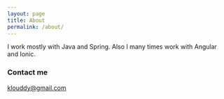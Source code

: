 ```yaml
---
layout: page
title: About
permalink: /about/
---
```


I work mostly with Java and Spring.  Also I many times work with Angular and Ionic.

### Contact me

[klouddy@gmail.com](mailto:klouddy@gmail.com)
